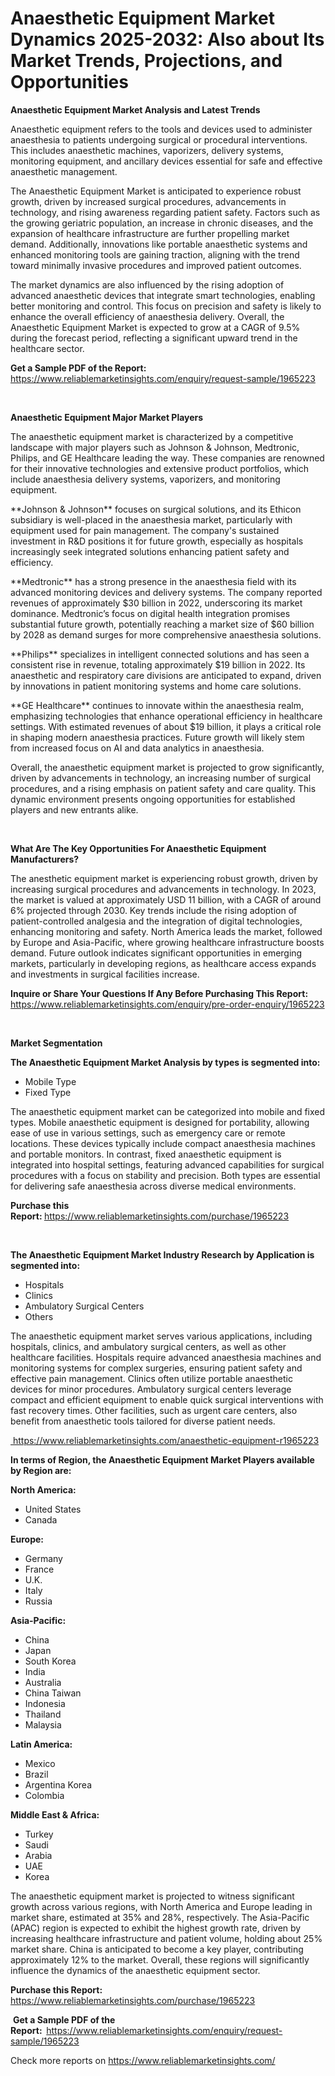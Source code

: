 <p><h1>Anaesthetic Equipment Market Dynamics 2025-2032: Also about Its Market Trends, Projections, and Opportunities</h1></p><p><strong>Anaesthetic Equipment Market Analysis and Latest Trends</strong></p>
<p><p>Anaesthetic equipment refers to the tools and devices used to administer anaesthesia to patients undergoing surgical or procedural interventions. This includes anaesthetic machines, vaporizers, delivery systems, monitoring equipment, and ancillary devices essential for safe and effective anaesthetic management.</p><p>The Anaesthetic Equipment Market is anticipated to experience robust growth, driven by increased surgical procedures, advancements in technology, and rising awareness regarding patient safety. Factors such as the growing geriatric population, an increase in chronic diseases, and the expansion of healthcare infrastructure are further propelling market demand. Additionally, innovations like portable anaesthetic systems and enhanced monitoring tools are gaining traction, aligning with the trend toward minimally invasive procedures and improved patient outcomes.</p><p>The market dynamics are also influenced by the rising adoption of advanced anaesthetic devices that integrate smart technologies, enabling better monitoring and control. This focus on precision and safety is likely to enhance the overall efficiency of anaesthesia delivery. Overall, the Anaesthetic Equipment Market is expected to grow at a CAGR of 9.5% during the forecast period, reflecting a significant upward trend in the healthcare sector.</p></p>
<p><strong>Get a Sample PDF of the Report:&nbsp;</strong> <a href="https://www.reliablemarketinsights.com/enquiry/request-sample/1965223?utm_campaign=2013&utm_medium=2&utm_source=Github&utm_content=ia&utm_term=04032025&utm_id=anaesthetic-equipment">https://www.reliablemarketinsights.com/enquiry/request-sample/1965223</a></p>
<p>&nbsp;</p>
<p><strong>Anaesthetic Equipment Major Market Players</strong></p>
<p><p>The anaesthetic equipment market is characterized by a competitive landscape with major players such as Johnson & Johnson, Medtronic, Philips, and GE Healthcare leading the way. These companies are renowned for their innovative technologies and extensive product portfolios, which include anaesthesia delivery systems, vaporizers, and monitoring equipment.</p><p>**Johnson & Johnson** focuses on surgical solutions, and its Ethicon subsidiary is well-placed in the anaesthesia market, particularly with equipment used for pain management. The company's sustained investment in R&D positions it for future growth, especially as hospitals increasingly seek integrated solutions enhancing patient safety and efficiency.</p><p>**Medtronic** has a strong presence in the anaesthesia field with its advanced monitoring devices and delivery systems. The company reported revenues of approximately $30 billion in 2022, underscoring its market dominance. Medtronic’s focus on digital health integration promises substantial future growth, potentially reaching a market size of $60 billion by 2028 as demand surges for more comprehensive anaesthesia solutions.</p><p>**Philips** specializes in intelligent connected solutions and has seen a consistent rise in revenue, totaling approximately $19 billion in 2022. Its anaesthetic and respiratory care divisions are anticipated to expand, driven by innovations in patient monitoring systems and home care solutions.</p><p>**GE Healthcare** continues to innovate within the anaesthesia realm, emphasizing technologies that enhance operational efficiency in healthcare settings. With estimated revenues of about $19 billion, it plays a critical role in shaping modern anaesthesia practices. Future growth will likely stem from increased focus on AI and data analytics in anaesthesia.</p><p>Overall, the anaesthetic equipment market is projected to grow significantly, driven by advancements in technology, an increasing number of surgical procedures, and a rising emphasis on patient safety and care quality. This dynamic environment presents ongoing opportunities for established players and new entrants alike.</p></p>
<p>&nbsp;</p>
<p><strong>What Are The Key Opportunities For Anaesthetic Equipment Manufacturers?</strong></p>
<p><p>The anesthetic equipment market is experiencing robust growth, driven by increasing surgical procedures and advancements in technology. In 2023, the market is valued at approximately USD 11 billion, with a CAGR of around 6% projected through 2030. Key trends include the rising adoption of patient-controlled analgesia and the integration of digital technologies, enhancing monitoring and safety. North America leads the market, followed by Europe and Asia-Pacific, where growing healthcare infrastructure boosts demand. Future outlook indicates significant opportunities in emerging markets, particularly in developing regions, as healthcare access expands and investments in surgical facilities increase.</p></p>
<p><strong>Inquire or Share Your Questions If Any Before Purchasing This Report:</strong> <a href="https://www.reliablemarketinsights.com/enquiry/pre-order-enquiry/1965223?utm_campaign=2013&utm_medium=2&utm_source=Github&utm_content=ia&utm_term=04032025&utm_id=anaesthetic-equipment">https://www.reliablemarketinsights.com/enquiry/pre-order-enquiry/1965223</a></p>
<p>&nbsp;</p>
<p><strong>Market Segmentation</strong></p>
<p><strong>The Anaesthetic Equipment Market Analysis by types is segmented into:</strong></p>
<p><ul><li>Mobile Type</li><li>Fixed Type</li></ul></p>
<p><p>The anaesthetic equipment market can be categorized into mobile and fixed types. Mobile anaesthetic equipment is designed for portability, allowing ease of use in various settings, such as emergency care or remote locations. These devices typically include compact anaesthesia machines and portable monitors. In contrast, fixed anaesthetic equipment is integrated into hospital settings, featuring advanced capabilities for surgical procedures with a focus on stability and precision. Both types are essential for delivering safe anaesthesia across diverse medical environments.</p></p>
<p><strong>Purchase this Report:&nbsp;</strong><a href="https://www.reliablemarketinsights.com/purchase/1965223?utm_campaign=2013&utm_medium=2&utm_source=Github&utm_content=ia&utm_term=04032025&utm_id=anaesthetic-equipment">https://www.reliablemarketinsights.com/purchase/1965223</a></p>
<p>&nbsp;</p>
<p><strong>The Anaesthetic Equipment Market Industry Research by Application is segmented into:</strong></p>
<p><ul><li>Hospitals</li><li>Clinics</li><li>Ambulatory Surgical Centers</li><li>Others</li></ul></p>
<p><p>The anaesthetic equipment market serves various applications, including hospitals, clinics, and ambulatory surgical centers, as well as other healthcare facilities. Hospitals require advanced anaesthesia machines and monitoring systems for complex surgeries, ensuring patient safety and effective pain management. Clinics often utilize portable anaesthetic devices for minor procedures. Ambulatory surgical centers leverage compact and efficient equipment to enable quick surgical interventions with fast recovery times. Other facilities, such as urgent care centers, also benefit from anaesthetic tools tailored for diverse patient needs.</p></p>
<p><a href="https://www.reliablemarketinsights.com/anaesthetic-equipment-r1965223?utm_campaign=2013&utm_medium=2&utm_source=Github&utm_content=ia&utm_term=04032025&utm_id=anaesthetic-equipment">&nbsp;https://www.reliablemarketinsights.com/anaesthetic-equipment-r1965223</a></p>
<p><strong>In terms of Region, the Anaesthetic Equipment Market Players available by Region are:</strong></p>
<p>
    <p> <strong> North America: </strong>
        <ul>
            <li>United States</li>
            <li>Canada</li>
        </ul>
        </p> 
    <p> <strong> Europe: </strong>
        <ul>
            <li>Germany</li>
            <li>France</li>
            <li>U.K.</li>
            <li>Italy</li>
            <li>Russia</li>
        </ul>
        </p> 
    <p> <strong> Asia-Pacific: </strong>
        <ul>
            <li>China</li>
            <li>Japan</li>
            <li>South Korea</li>
            <li>India</li>
            <li>Australia</li>
            <li>China Taiwan</li>
            <li>Indonesia</li>
            <li>Thailand</li>
            <li>Malaysia</li>
        </ul>
        </p> 
    <p> <strong> Latin America: </strong>
        <ul>
            <li>Mexico</li>
            <li>Brazil</li>
            <li>Argentina Korea</li>
            <li>Colombia</li>
        </ul>
        </p> 
    <p> <strong> Middle East & Africa: </strong>
        <ul>
            <li>Turkey</li>
            <li>Saudi</li>
            <li>Arabia</li>
            <li>UAE</li>
            <li>Korea</li>
        </ul>
    </p>
    </p>
<p><p>The anaesthetic equipment market is projected to witness significant growth across various regions, with North America and Europe leading in market share, estimated at 35% and 28%, respectively. The Asia-Pacific (APAC) region is expected to exhibit the highest growth rate, driven by increasing healthcare infrastructure and patient volume, holding about 25% market share. China is anticipated to become a key player, contributing approximately 12% to the market. Overall, these regions will significantly influence the dynamics of the anaesthetic equipment sector.</p></p>
<p><strong>Purchase this Report: </strong><a href="https://www.reliablemarketinsights.com/purchase/1965223?utm_campaign=2013&utm_medium=2&utm_source=Github&utm_content=ia&utm_term=04032025&utm_id=anaesthetic-equipment">https://www.reliablemarketinsights.com/purchase/1965223</a></p>
<p>&nbsp;<strong>Get a Sample PDF of the Report:&nbsp;&nbsp;</strong><a href="https://www.reliablemarketinsights.com/enquiry/request-sample/1965223?utm_campaign=2013&utm_medium=2&utm_source=Github&utm_content=ia&utm_term=04032025&utm_id=anaesthetic-equipment">https://www.reliablemarketinsights.com/enquiry/request-sample/1965223</a></p>
<p><strong></strong></p>
<p>Check more reports on <a href="https://www.reliablemarketinsights.com/?utm_campaign=2013&utm_medium=2&utm_source=Github&utm_content=ia&utm_term=04032025&utm_id=anaesthetic-equipment">https://www.reliablemarketinsights.com/</a></p>